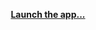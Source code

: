 <p align="center">
    <a href="https://xaliphostes.github.io/petit-salon/"><b>Launch the app...</b></a>
</p>